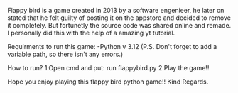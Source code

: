 Flappy bird is a game created in 2013 by a software engenieer, he later on stated that he felt guilty of posting it on the appstore and decided to remove it completely. But fortunetly the source code was shared online and remade. I personally did this with the help of a amazing yt tutorial.

Requirments to run this game:
-Python v 3.12 (P.S. Don't forget to add a variable path, so there isn't any errors.)

How to run?
1.Open cmd and put: run flappybird.py
2.Play the game!!

Hope you enjoy playing this flappy bird python game!! Kind Regards.
